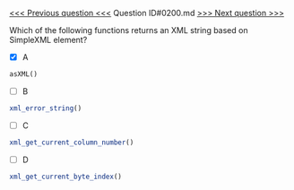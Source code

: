 [<<< Previous question <<<](0199.md)  Question ID#0200.md  [>>> Next question >>>](0201.md) 

Which of the following functions returns an XML string based on SimpleXML element?

- [x] A
```php
asXML()
```

- [ ] B
```php
xml_error_string()
```

- [ ] C
```php
xml_get_current_column_number()
```

- [ ] D
```php
xml_get_current_byte_index()
```

